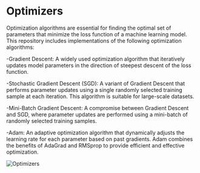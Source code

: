 # Optimizers
Optimization algorithms are essential for finding the optimal set of parameters that minimize the loss function of a machine learning model. This repository includes implementations of the following optimization algorithms:

  -Gradient Descent: A widely used optimization algorithm that iteratively updates model parameters in the direction of steepest descent of the loss function.

  -Stochastic Gradient Descent (SGD): A variant of Gradient Descent that performs parameter updates using a single randomly selected training sample at each iteration. This algorithm is suitable for large-scale datasets.

  -Mini-Batch Gradient Descent: A compromise between Gradient Descent and SGD, where parameter updates are performed using a mini-batch of randomly selected training samples.

  -Adam: An adaptive optimization algorithm that dynamically adjusts the learning rate for each parameter based on past gradients. Adam combines the benefits of AdaGrad and RMSprop to provide efficient and effective      optimization.

![Optimizers](optimizers.gif)
